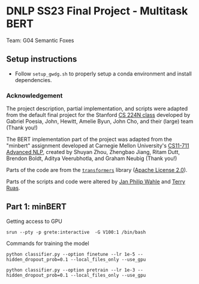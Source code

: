 # DNLP SS23 Final Project - Multitask BERT
Team: G04	Semantic Foxes

## Setup instructions

* Follow `setup_gwdg.sh` to properly setup a conda environment and install dependencies.

### Acknowledgement

The project description, partial implementation, and scripts were adapted from the default final project for the Stanford [CS 224N class](https://web.stanford.edu/class/cs224n/) developed by Gabriel Poesia, John, Hewitt, Amelie Byun, John Cho, and their (large) team (Thank you!) 

The BERT implementation part of the project was adapted from the "minbert" assignment developed at Carnegie Mellon University's [CS11-711 Advanced NLP](http://phontron.com/class/anlp2021/index.html),
created by Shuyan Zhou, Zhengbao Jiang, Ritam Dutt, Brendon Boldt, Aditya Veerubhotla, and Graham Neubig  (Thank you!)

Parts of the code are from the [`transformers`](https://github.com/huggingface/transformers) library ([Apache License 2.0](./LICENSE)).

Parts of the scripts and code were altered by [Jan Philip Wahle](https://jpwahle.com/) and [Terry Ruas](https://terryruas.com/).

## Part 1: minBERT
Getting access to GPU

```
srun --pty -p grete:interactive  -G V100:1 /bin/bash
```

Commands for training the model
```
python classifier.py --option finetune --lr 1e-5 --hidden_dropout_prob=0.1 --local_files_only --use_gpu 
```
```
python classifier.py --option pretrain --lr 1e-3 --hidden_dropout_prob=0.1 --local_files_only --use_gpu 
```
